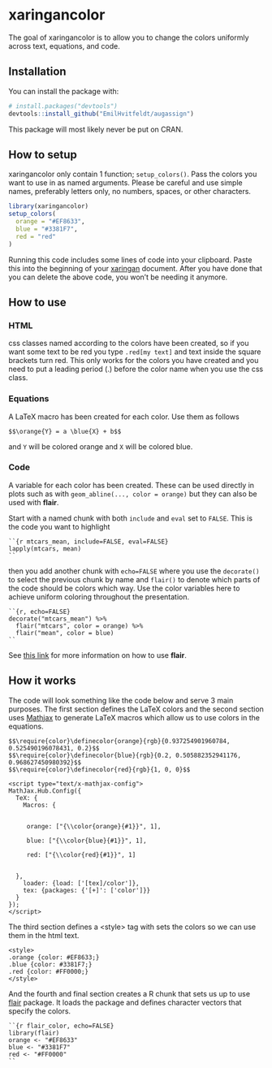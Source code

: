 
<!-- README.md is generated from README.Rmd. Please edit that file -->

# xaringancolor

<!-- badges: start -->
<!-- badges: end -->

The goal of xaringancolor is to allow you to change the colors uniformly
across text, equations, and code.

## Installation

You can install the package with:

``` r
# install.packages("devtools")
devtools::install_github("EmilHvitfeldt/augassign")
```

This package will most likely never be put on CRAN.

## How to setup

xaringancolor only contain 1 function; `setup_colors()`. Pass the colors
you want to use in as named arguments. Please be careful and use simple
names, preferably letters only, no numbers, spaces, or other characters.

``` r
library(xaringancolor)
setup_colors(
  orange = "#EF8633",
  blue = "#3381F7",
  red = "red"
)
```

Running this code includes some lines of code into your clipboard. Paste
this into the beginning of your
[xaringan](https://github.com/yihui/xaringan) document. After you have
done that you can delete the above code, you won’t be needing it
anymore.

## How to use

### HTML

css classes named according to the colors have been created, so if you
want some text to be red you type `.red[my text]` and text inside the
square brackets turn red. This only works for the colors you have
created and you need to put a leading period (.) before the color name
when you use the css class.

### Equations

A LaTeX macro has been created for each color. Use them as follows

``` code
$$\orange{Y} = a \blue{X} + b$$
```

and `Y` will be colored orange and `X` will be colored blue.

### Code

A variable for each color has been created. These can be used directly
in plots such as with `geom_abline(..., color = orange)` but they can
also be used with **flair**.

Start with a named chunk with both `include` and `eval` set to `FALSE`.
This is the code you want to highlight

``` code
``{r mtcars_mean, include=FALSE, eval=FALSE}
lapply(mtcars, mean)
``
```

then you add another chunk with `echo=FALSE` where you use the
`decorate()` to select the previous chunk by name and `flair()` to
denote which parts of the code should be colors which way. Use the color
variables here to achieve uniform coloring throughout the presentation.

``` code
``{r, echo=FALSE}
decorate("mtcars_mean") %>%
  flair("mtcars", color = orange) %>%
  flair("mean", color = blue)
``
```

See [this link](https://r-for-educators.github.io/flair/index.html) for
more information on how to use **flair**.

## How it works

The code will look something like the code below and serve 3 main
purposes. The first section defines the LaTeX colors and the second
section uses [Mathjax](https://www.mathjax.org/) to generate LaTeX
macros which allow us to use colors in the equations.

``` code
$$\require{color}\definecolor{orange}{rgb}{0.937254901960784, 0.525490196078431, 0.2}$$
$$\require{color}\definecolor{blue}{rgb}{0.2, 0.505882352941176, 0.968627450980392}$$
$$\require{color}\definecolor{red}{rgb}{1, 0, 0}$$

<script type="text/x-mathjax-config">
MathJax.Hub.Config({
  TeX: {
    Macros: {


     orange: ["{\\color{orange}{#1}}", 1],

     blue: ["{\\color{blue}{#1}}", 1],

     red: ["{\\color{red}{#1}}", 1]


  },
    loader: {load: ['[tex]/color']},
    tex: {packages: {'[+]': ['color']}}
  }
});
</script>
```

The third section defines a &lt;style&gt; tag with sets the colors so we
can use them in the html text.

``` code
<style>
.orange {color: #EF8633;}
.blue {color: #3381F7;}
.red {color: #FF0000;}
</style>
```

And the fourth and final section creates a R chunk that sets us up to
use [flair](https://github.com/r-for-educators/flair) package. It loads
the package and defines character vectors that specify the colors.

``` code
``{r flair_color, echo=FALSE}
library(flair)
orange <- "#EF8633"
blue <- "#3381F7"
red <- "#FF0000"
``
```
